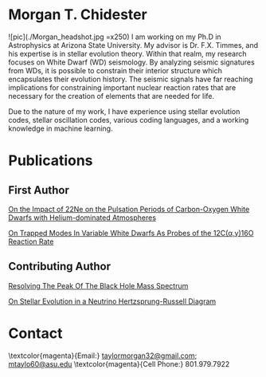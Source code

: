 # Morgan T. Chidester
[comment]: # " test"
![pic](./Morgan_headshot.jpg =x250)
I am working on my Ph.D in Astrophysics at Arizona State University.
My advisor is Dr. F.X. Timmes, and his expertise is in stellar evolution theory.  Within that realm, my research focuses on White Dwarf (WD) seismology. 
By analyzing seismic signatures from WDs, it is possible to constrain their interior structure which encapsulates their evolution history.  The seismic signals have far reaching implications for constraining important nuclear reaction rates that are necessary for the creation of elements that are needed for life.

Due to the nature of my work, I have experience using stellar evolution codes, stellar oscillation codes, various coding languages, and a working knowledge in machine learning.


# Publications
## First Author

[On the Impact of 22Ne on the Pulsation Periods of Carbon-Oxygen White Dwarfs with Helium-dominated Atmospheres](https://ui.adsabs.harvard.edu/abs/2021ApJ...910...24C/abstract)

[On Trapped Modes In Variable White Dwarfs As Probes of the 12C(α,γ)16O Reaction Rate](https://ui.adsabs.harvard.edu/abs/2022AAS...24041505C/abstract)

## Contributing Author
[Resolving The Peak Of The Black Hole Mass Spectrum
](https://ui.adsabs.harvard.edu/abs/2022arXiv220809624F/abstract)

[On Stellar Evolution in a Neutrino Hertzsprung-Russell Diagram](https://ui.adsabs.harvard.edu/abs/2020ApJ...893..133F/abstract)

# Contact
\textcolor{magenta}{Email:} taylormorgan32@gmail.com; mtaylo60@asu.edu
\textcolor{magenta}{Cell Phone:} 801.979.7922
